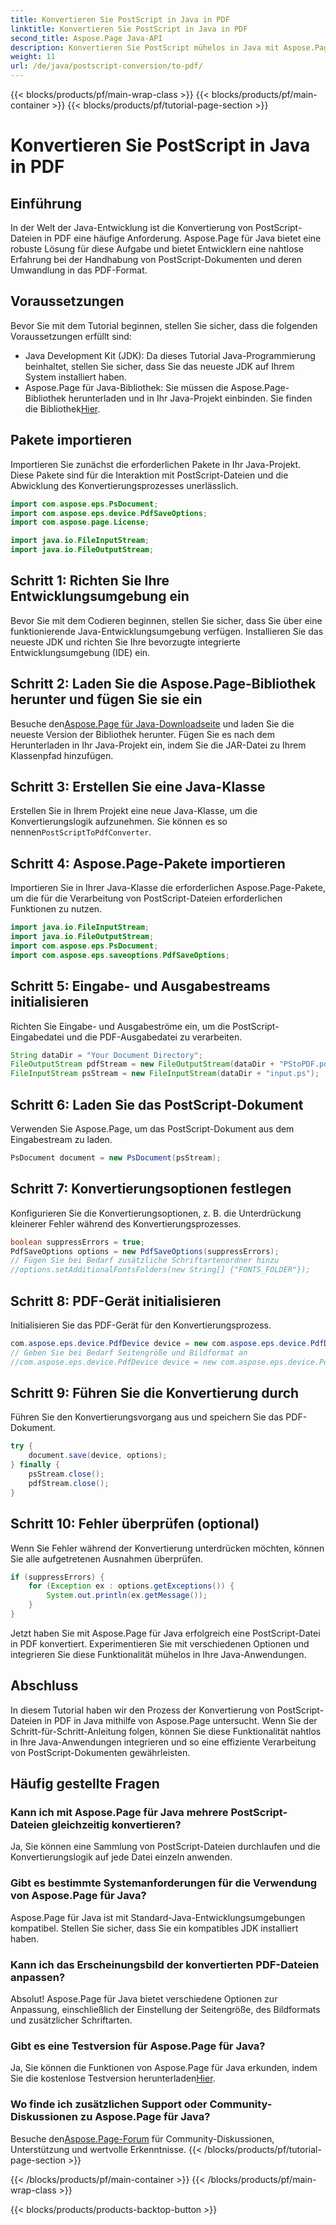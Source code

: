 ```yaml
---
title: Konvertieren Sie PostScript in Java in PDF
linktitle: Konvertieren Sie PostScript in Java in PDF
second_title: Aspose.Page Java-API
description: Konvertieren Sie PostScript mühelos in Java mit Aspose.Page in PDF. Befolgen Sie unsere Schritt-für-Schritt-Anleitung für eine nahtlose Integration. Laden Sie Aspose.Page jetzt herunter!
weight: 11
url: /de/java/postscript-conversion/to-pdf/
---
```


{{< blocks/products/pf/main-wrap-class >}}
{{< blocks/products/pf/main-container >}}
{{< blocks/products/pf/tutorial-page-section >}}

# Konvertieren Sie PostScript in Java in PDF

## Einführung
In der Welt der Java-Entwicklung ist die Konvertierung von PostScript-Dateien in PDF eine häufige Anforderung. Aspose.Page für Java bietet eine robuste Lösung für diese Aufgabe und bietet Entwicklern eine nahtlose Erfahrung bei der Handhabung von PostScript-Dokumenten und deren Umwandlung in das PDF-Format.
## Voraussetzungen
Bevor Sie mit dem Tutorial beginnen, stellen Sie sicher, dass die folgenden Voraussetzungen erfüllt sind:
- Java Development Kit (JDK): Da dieses Tutorial Java-Programmierung beinhaltet, stellen Sie sicher, dass Sie das neueste JDK auf Ihrem System installiert haben.
-  Aspose.Page für Java-Bibliothek: Sie müssen die Aspose.Page-Bibliothek herunterladen und in Ihr Java-Projekt einbinden. Sie finden die Bibliothek[Hier](https://releases.aspose.com/page/java/).
## Pakete importieren
Importieren Sie zunächst die erforderlichen Pakete in Ihr Java-Projekt. Diese Pakete sind für die Interaktion mit PostScript-Dateien und die Abwicklung des Konvertierungsprozesses unerlässlich.
```java
import com.aspose.eps.PsDocument;
import com.aspose.eps.device.PdfSaveOptions;
import com.aspose.page.License;

import java.io.FileInputStream;
import java.io.FileOutputStream;
```
## Schritt 1: Richten Sie Ihre Entwicklungsumgebung ein
Bevor Sie mit dem Codieren beginnen, stellen Sie sicher, dass Sie über eine funktionierende Java-Entwicklungsumgebung verfügen. Installieren Sie das neueste JDK und richten Sie Ihre bevorzugte integrierte Entwicklungsumgebung (IDE) ein.
## Schritt 2: Laden Sie die Aspose.Page-Bibliothek herunter und fügen Sie sie ein
 Besuche den[Aspose.Page für Java-Downloadseite](https://releases.aspose.com/page/java/) und laden Sie die neueste Version der Bibliothek herunter. Fügen Sie es nach dem Herunterladen in Ihr Java-Projekt ein, indem Sie die JAR-Datei zu Ihrem Klassenpfad hinzufügen.
## Schritt 3: Erstellen Sie eine Java-Klasse
 Erstellen Sie in Ihrem Projekt eine neue Java-Klasse, um die Konvertierungslogik aufzunehmen. Sie können es so nennen`PostScriptToPdfConverter`.
## Schritt 4: Aspose.Page-Pakete importieren
Importieren Sie in Ihrer Java-Klasse die erforderlichen Aspose.Page-Pakete, um die für die Verarbeitung von PostScript-Dateien erforderlichen Funktionen zu nutzen.
```java
import java.io.FileInputStream;
import java.io.FileOutputStream;
import com.aspose.eps.PsDocument;
import com.aspose.eps.saveoptions.PdfSaveOptions;
```
## Schritt 5: Eingabe- und Ausgabestreams initialisieren
Richten Sie Eingabe- und Ausgabeströme ein, um die PostScript-Eingabedatei und die PDF-Ausgabedatei zu verarbeiten.
```java
String dataDir = "Your Document Directory";
FileOutputStream pdfStream = new FileOutputStream(dataDir + "PStoPDF.pdf");
FileInputStream psStream = new FileInputStream(dataDir + "input.ps");
```
## Schritt 6: Laden Sie das PostScript-Dokument
Verwenden Sie Aspose.Page, um das PostScript-Dokument aus dem Eingabestream zu laden.
```java
PsDocument document = new PsDocument(psStream);
```
## Schritt 7: Konvertierungsoptionen festlegen
Konfigurieren Sie die Konvertierungsoptionen, z. B. die Unterdrückung kleinerer Fehler während des Konvertierungsprozesses.
```java
boolean suppressErrors = true;
PdfSaveOptions options = new PdfSaveOptions(suppressErrors);
// Fügen Sie bei Bedarf zusätzliche Schriftartenordner hinzu
//options.setAdditionalFontsFolders(new String[] {"FONTS_FOLDER"});
```
## Schritt 8: PDF-Gerät initialisieren
Initialisieren Sie das PDF-Gerät für den Konvertierungsprozess.
```java
com.aspose.eps.device.PdfDevice device = new com.aspose.eps.device.PdfDevice(pdfStream);
// Geben Sie bei Bedarf Seitengröße und Bildformat an
//com.aspose.eps.device.PdfDevice device = new com.aspose.eps.device.PdfDevice(pdfStream, new Dimension(595, 842));
```
## Schritt 9: Führen Sie die Konvertierung durch
Führen Sie den Konvertierungsvorgang aus und speichern Sie das PDF-Dokument.
```java
try {
    document.save(device, options);
} finally {
    psStream.close();
    pdfStream.close();
}
```
## Schritt 10: Fehler überprüfen (optional)
Wenn Sie Fehler während der Konvertierung unterdrücken möchten, können Sie alle aufgetretenen Ausnahmen überprüfen.
```java
if (suppressErrors) {
    for (Exception ex : options.getExceptions()) {
        System.out.println(ex.getMessage());
    }
}
```
Jetzt haben Sie mit Aspose.Page für Java erfolgreich eine PostScript-Datei in PDF konvertiert. Experimentieren Sie mit verschiedenen Optionen und integrieren Sie diese Funktionalität mühelos in Ihre Java-Anwendungen.
## Abschluss
In diesem Tutorial haben wir den Prozess der Konvertierung von PostScript-Dateien in PDF in Java mithilfe von Aspose.Page untersucht. Wenn Sie der Schritt-für-Schritt-Anleitung folgen, können Sie diese Funktionalität nahtlos in Ihre Java-Anwendungen integrieren und so eine effiziente Verarbeitung von PostScript-Dokumenten gewährleisten.

## Häufig gestellte Fragen
### Kann ich mit Aspose.Page für Java mehrere PostScript-Dateien gleichzeitig konvertieren?
Ja, Sie können eine Sammlung von PostScript-Dateien durchlaufen und die Konvertierungslogik auf jede Datei einzeln anwenden.
### Gibt es bestimmte Systemanforderungen für die Verwendung von Aspose.Page für Java?
Aspose.Page für Java ist mit Standard-Java-Entwicklungsumgebungen kompatibel. Stellen Sie sicher, dass Sie ein kompatibles JDK installiert haben.
### Kann ich das Erscheinungsbild der konvertierten PDF-Dateien anpassen?
Absolut! Aspose.Page für Java bietet verschiedene Optionen zur Anpassung, einschließlich der Einstellung der Seitengröße, des Bildformats und zusätzlicher Schriftarten.
### Gibt es eine Testversion für Aspose.Page für Java?
 Ja, Sie können die Funktionen von Aspose.Page für Java erkunden, indem Sie die kostenlose Testversion herunterladen[Hier](https://releases.aspose.com/).
### Wo finde ich zusätzlichen Support oder Community-Diskussionen zu Aspose.Page für Java?
 Besuche den[Aspose.Page-Forum](https://forum.aspose.com/c/page/39) für Community-Diskussionen, Unterstützung und wertvolle Erkenntnisse.
{{< /blocks/products/pf/tutorial-page-section >}}

{{< /blocks/products/pf/main-container >}}
{{< /blocks/products/pf/main-wrap-class >}}

{{< blocks/products/products-backtop-button >}}
